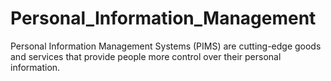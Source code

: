 # Personal_Information_Management
Personal Information Management Systems (PIMS) are cutting-edge goods and services that provide people more control over their personal information.
